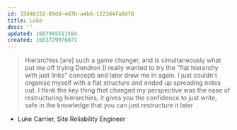 ```yaml
---
id: 33d46152-89dd-4d7b-a4b6-1223d4fa8df8
title: Luke
desc: ''
updated: 1607965511584
created: 1603729976071
---
```


> Hierarchies [are] such a game changer, and is simultaneously what put me off trying Dendron (I really wanted to try the "flat hierarchy with just links" concept) and later drew me in again. I just couldn't organise myself with a flat structure and ended up spreading notes out.
> I think the key thing that changed my perspective was the ease of restructuring hierarchies, it gives you the confidence to just write, safe in the knowledge that you can just restructure it later

- Luke Carrier, Site Reliability Engineer 
